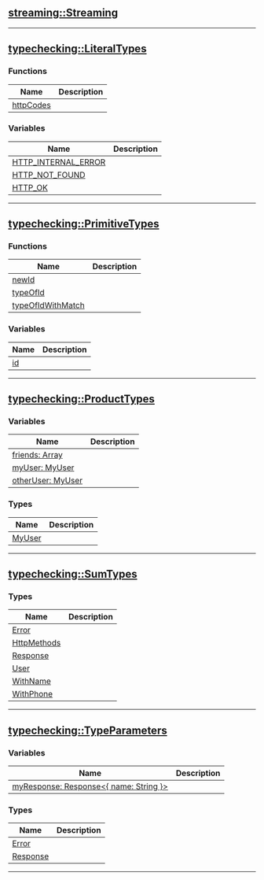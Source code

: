 
## [streaming::Streaming](../Streaming )











________________________________


## [typechecking::LiteralTypes](../LiteralTypes )



### Functions
| Name | Description|
|------|------------|
| [httpCodes](pages/LiteralTypes/#httpcodes-index ) | |


### Variables
| Name | Description|
|------|------------|
| [HTTP_INTERNAL_ERROR](pages/LiteralTypes/#http_internal_error-index ) | |
| [HTTP_NOT_FOUND](pages/LiteralTypes/#http_not_found-index ) | |
| [HTTP_OK](pages/LiteralTypes/#http_ok-index ) | |








________________________________


## [typechecking::PrimitiveTypes](../PrimitiveTypes )



### Functions
| Name | Description|
|------|------------|
| [newId](pages/PrimitiveTypes/#newid-index ) | |
| [typeOfId](pages/PrimitiveTypes/#typeofid-index ) | |
| [typeOfIdWithMatch](pages/PrimitiveTypes/#typeofidwithmatch-index ) | |


### Variables
| Name | Description|
|------|------------|
| [id](pages/PrimitiveTypes/#id-index ) | |








________________________________


## [typechecking::ProductTypes](../ProductTypes )




### Variables
| Name | Description|
|------|------------|
| [friends: Array<String>](pages/ProductTypes/#friends-index ) | |
| [myUser: MyUser](pages/ProductTypes/#myuser-index ) | |
| [otherUser: MyUser](pages/ProductTypes/#otheruser-index ) | |



### Types
| Name | Description|
|------|------------|
|[MyUser](pages/ProductTypes/#myuser-index ) | |







________________________________


## [typechecking::SumTypes](../SumTypes )






### Types
| Name | Description|
|------|------------|
|[Error](pages/SumTypes/#error-index ) | |
|[HttpMethods](pages/SumTypes/#httpmethods-index ) | |
|[Response](pages/SumTypes/#response-index ) | |
|[User](pages/SumTypes/#user-index ) | |
|[WithName](pages/SumTypes/#withname-index ) | |
|[WithPhone](pages/SumTypes/#withphone-index ) | |







________________________________


## [typechecking::TypeParameters](../TypeParameters )




### Variables
| Name | Description|
|------|------------|
| [myResponse: Response<{ name: String }>](pages/TypeParameters/#myresponse-index ) | |



### Types
| Name | Description|
|------|------------|
|[Error](pages/TypeParameters/#error-index ) | |
|[Response](pages/TypeParameters/#response-index ) | |







________________________________




